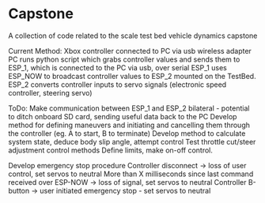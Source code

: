 # Capstone
A collection of code related to the scale test bed vehicle dynamics capstone


Current Method:
  Xbox controller connected to PC via usb wireless adapter
  PC runs python script which grabs controller values and sends them to ESP_1, which is connected to the PC via usb, over serial
  ESP_1 uses ESP_NOW to broadcast controller values to ESP_2 mounted on the TestBed. 
  ESP_2 converts controller inputs to servo signals (electronic speed controller, steering servo)
  
ToDo:
  Make communication between ESP_1 and ESP_2 bilateral - potential to ditch onboard SD card, sending useful data back to the PC
  Develop method for defining maneuvers and initiating and cancelling them through the controller (eg. A to start, B to terminate)
  Develop method to calculate system state, deduce body slip angle, attempt control
    Test throttle cut/steer adjustment control methods
    Define limits, make on-off control. 
    
  Develop emergency stop procedure
    Controller disconnect -> loss of user control, set servos to neutral
    More than X milliseconds since last command received over ESP-NOW -> loss of signal, set servos to neutral
    Controller B-button -> user initiated emergency stop - set servos to neutral
    
